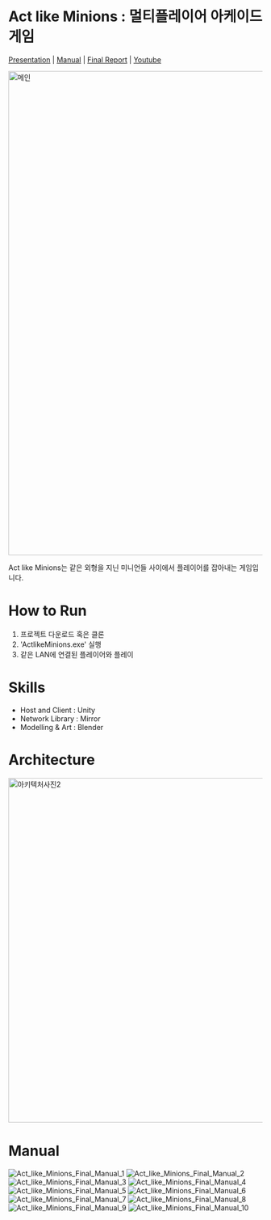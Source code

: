 # Act like Minions : 멀티플레이어 아케이드 게임

[Presentation](https://docs.google.com/presentation/d/1yy4vKSg2tqE3fInq0QpfPtn2zC8kb0My/edit?usp=drive_link&ouid=104200675899055515528&rtpof=true&sd=true) | [Manual](https://drive.google.com/file/d/13hCkQ2gd4fehT6V3NSOTLKT8A7lDTp9R/view?usp=drive_link) | [Final Report](https://drive.google.com/file/d/1-Wa0xRXa7yCZukoscq98sNfNYrMtctqx/view?usp=drive_link) | [Youtube](https://www.youtube.com/watch?v=bcrkYTrSftY)

<img width="958" alt="메인" src="https://github.com/UnrealField/Act-like-Minions/assets/55550753/4f77d049-e125-4ef9-b220-f4ac09a01760">  

Act like Minions는 같은 외형을 지닌 미니언들 사이에서 플레이어를 잡아내는 게임입니다.  

# How to Run
1. 프로젝트 다운로드 혹은 클론
2. 'ActlikeMinions.exe' 실행
3. 같은 LAN에 연결된 플레이어와 플레이

# Skills
- Host and Client : Unity
- Network Library : Mirror
- Modelling & Art : Blender

# Architecture
<img width="682" alt="아키텍처사진2" src="https://github.com/UnrealField/Act-like-Minions/assets/55550753/9d267bdd-4488-4c5b-bcf2-b39e7dc8a4db">

# Manual
![Act_like_Minions_Final_Manual_1](https://github.com/UnrealField/.github/assets/55550753/18e81c0b-d9d0-4dd0-9a5d-a55d23d195db)
![Act_like_Minions_Final_Manual_2](https://github.com/UnrealField/.github/assets/55550753/6cc84c32-99fd-4ae5-b9a3-b3c144198ba9)
![Act_like_Minions_Final_Manual_3](https://github.com/UnrealField/.github/assets/55550753/de97ae6c-b192-4124-8e48-ed81ddeacd16)
![Act_like_Minions_Final_Manual_4](https://github.com/UnrealField/.github/assets/55550753/5fa3a804-afaa-4e2c-8b02-4d3fc143b482)
![Act_like_Minions_Final_Manual_5](https://github.com/UnrealField/.github/assets/55550753/dd78912f-0c50-408a-98ba-d58401132248)
![Act_like_Minions_Final_Manual_6](https://github.com/UnrealField/.github/assets/55550753/33e495ac-a646-496e-a1ac-6e3baa5f6fb5)
![Act_like_Minions_Final_Manual_7](https://github.com/UnrealField/.github/assets/55550753/b7a3ce16-e47f-47ca-8faa-a1710c967bf8)
![Act_like_Minions_Final_Manual_8](https://github.com/UnrealField/.github/assets/55550753/e6949e40-63e3-4edf-afde-dd31a6fb4747)
![Act_like_Minions_Final_Manual_9](https://github.com/UnrealField/.github/assets/55550753/f8c7909b-4ba6-40ff-9c64-607f8950aa7b)
![Act_like_Minions_Final_Manual_10](https://github.com/UnrealField/.github/assets/55550753/a6c2e90e-0db3-426e-8a0f-2287edc6a392)
